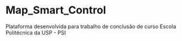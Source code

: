 # Map_Smart_Control
Plataforma desenvolvida para trabalho de conclusão de curso Escola Politécnica da USP - PSI
